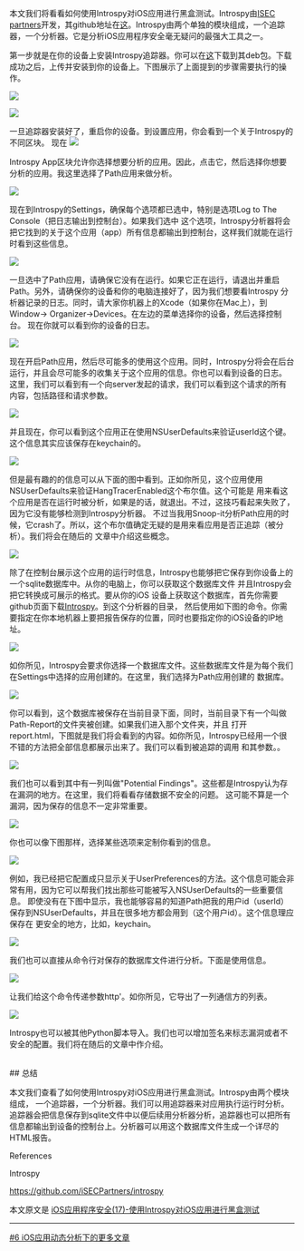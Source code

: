 本文我们将看看如何使用Introspy对iOS应用进行黑盒测试。Introspy由[ISEC partners][1]开发，其github地址在[这][2]。Introspy由两个单独的模块组成，一个追踪器，一个分析器。它是分析iOS应用程序安全毫无疑问的最强大工具之一。

第一步就是在你的设备上安装Introspy追踪器。你可以在[这][3]下载到其deb包。下载成功之后，上传并安装到你的设备上。下图展示了上面提到的步骤需要执行的操作。

![](http://resources.infosecinstitute.com/wp-content/uploads/091713_1309_IOSApplicat1.png)

![](http://resources.infosecinstitute.com/wp-content/uploads/091713_1309_IOSApplicat2.png)

一旦追踪器安装好了，重启你的设备。到设置应用，你会看到一个关于Introspy的不同区块。
现在
![](http://resources.infosecinstitute.com/wp-content/uploads/091713_1309_IOSApplicat3.png)

Introspy App区块允许你选择想要分析的应用。因此，点击它，然后选择你想要分析的应用。我这里选择了Path应用来做分析。

![](http://resources.infosecinstitute.com/wp-content/uploads/091713_1309_IOSApplicat4.png)


现在到Introspy的Settings，确保每个选项都已选中，特别是选项Log to The Console（把日志输出到控制台）。如果我们选中
这个选项，Introspy分析器将会把它找到的关于这个应用（app）所有信息都输出到控制台，这样我们就能在运行时看到这些信息。


![](http://resources.infosecinstitute.com/wp-content/uploads/091713_1309_IOSApplicat5.png)

一旦选中了Path应用，请确保它没有在运行。如果它正在运行，请退出并重启Path。另外，请确保你的设备和你的电脑连接好了，因为我们想要看Introspy
分析器记录的日志。同时，请大家你机器上的Xcode（如果你在Mac上），到Window-> Organizer->Devices。在左边的菜单选择你的设备，然后选择控制台。
现在你就可以看到你的设备的日志。

![](http://resources.infosecinstitute.com/wp-content/uploads/091713_1309_IOSApplicat6.png)

现在开启Path应用，然后尽可能多的使用这个应用。同时，Introspy分将会在后台运行，并且会尽可能多的收集关于这个应用的信息。你也可以看到设备的日志。
这里，我们可以看到有一个向server发起的请求，我们可以看到这个请求的所有内容，包括路径和请求参数。

![](http://resources.infosecinstitute.com/wp-content/uploads/091713_1309_IOSApplicat7.png)

并且现在，你可以看到这个应用正在使用NSUserDefaults来验证userId这个键。这个信息其实应该保存在keychain的。

![](http://resources.infosecinstitute.com/wp-content/uploads/091713_1309_IOSApplicat8.png)

但是最有趣的的信息可以从下面的图中看到。正如你所见，这个应用使用NSUserDefaults来验证HangTracerEnabled这个布尔值。这个可能是
用来看这个应用是否在运行时被分析，如果是的话，就退出。不过，这技巧看起来失败了，因为它没有能够检测到Introspy分析器。
不过当我用Snoop-it分析Path应用的时候，它crash了。所以，这个布尔值确定无疑的是用来看应用是否正追踪（被分析）。我们将会在随后的
文章中介绍这些概念。

![](http://resources.infosecinstitute.com/wp-content/uploads/091713_1309_IOSApplicat9.png)

除了在控制台展示这个应用的运行时信息，Introspy也能够把它保存到你设备上的一个sqlite数据库中。从你的电脑上，你可以获取这个数据库文件
并且Introspy会把它转换成可展示的格式。要从你的iOS 设备上获取这个数据库，首先你需要github页面下载[Introspy][4]。到这个分析器的目录，
然后使用如下图的命令。你需要指定在你本地机器上要把报告保存的位置，同时也要指定你的iOS设备的IP地址。


![](http://resources.infosecinstitute.com/wp-content/uploads/091713_1309_IOSApplicat9.png)


如你所见，Introspy会要求你选择一个数据库文件。这些数据库文件是为每个我们在Settings中选择的应用创建的。在这里，我们选择为Path应用创建的
数据库。

![](http://resources.infosecinstitute.com/wp-content/uploads/091713_1309_IOSApplicat10.png)

你可以看到，这个数据库被保存在当前目录下面，同时，当前目录下有一个叫做Path-Report的文件夹被创建。如果我们进入那个文件夹，并且
打开report.html，下图就是我们将会看到的内容。如你所见，Introspy已经用一个很不错的方法把全部信息都展示出来了。我们可以看到被追踪的调用
和其参数。。


![](http://resources.infosecinstitute.com/wp-content/uploads/091713_1309_IOSApplicat12.png)







我们也可以看到其中有一列叫做"Potential Findings"。这些都是Introspy认为存在漏洞的地方。在这里，我们将看看存储数据不安全的问题。
这可能不算是一个漏洞，因为保存的信息不一定非常重要。

![](http://resources.infosecinstitute.com/wp-content/uploads/091713_1309_IOSApplicat13.png)

你也可以像下图那样，选择某些选项来定制你看到的信息。

![](http://resources.infosecinstitute.com/wp-content/uploads/091713_1309_IOSApplicat14.png)

例如，我已经把它配置成只显示关于UserPreferences的方法。这个信息可能会非常有用，因为它可以帮我们找出那些可能被写入NSUserDefaults的一些重要信息。
即使没有在下图中显示，我也能够容易的知道Path把我的用户id（userId）保存到NSUserDefaults，并且在很多地方都会用到（这个用户id）。这个信息理应保存在
更安全的地方，比如，keychain。

![](http://resources.infosecinstitute.com/wp-content/uploads/091713_1309_IOSApplicat15.png)

我们也可以直接从命令行对保存的数据库文件进行分析。下面是使用信息。

![](http://resources.infosecinstitute.com/wp-content/uploads/091713_1309_IOSApplicat16.png)

让我们给这个命令传递参数http'。如你所见，它导出了一列通信方的列表。

![](http://resources.infosecinstitute.com/wp-content/uploads/091713_1309_IOSApplicat17.png)


Introspy也可以被其他Python脚本导入。我们也可以增加签名来标志漏洞或者不安全的配置。我们将在随后的文章中作介绍。


<br>
## 总结


本文我们查看了如何使用Introspy对iOS应用进行黑盒测试。Introspy由两个模块组成，
一个追踪器，一个分析器。我们可以用追踪器来对应用执行运行时分析。追踪器会把信息保存到sqlite文件中以便后续用分析器分析，追踪器也可以把所有信息都输出到设备的控制台上。分析器可以用这个数据库文件生成一个详尽的HTML报告。



References

Introspy

https://github.com/iSECPartners/introspy


本文原文是 [iOS应用程序安全(17)-使用Introspy对iOS应用进行黑盒测试](http://wufawei.com/2013/11/ios-application-security-17/)


[1]:https://www.isecpartners.com/
[2]:https://github.com/iSECPartners/introspy
[3]:https://www.dropbox.com/s/z5cwqk5wti3zsvd/com.isecpartners.introspy-v0.3-iOS_6.1.deb?dl=1
[4]:https://github.com/iSECPartners/introspy/archive/master.zip
[5]:http://resources.infosecinstitute.com/ios-app-security-part-17-black-box-assess-ios-apps-using-introspy/




***
[#6 iOS应用动态分析下的更多文章](http://security.ios-wiki.com/issue-6/)


